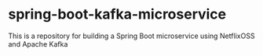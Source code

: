 # spring-boot-kafka-microservice
This is a repository for building a Spring Boot microservice using NetflixOSS and Apache Kafka
